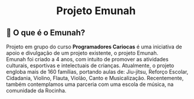 <h1 align= "center"> Projeto Emunah <img src="emunah.jpeg" width="10px" height="10px" > </h1>


## 📃 O que é o Emunah?

Projeto em grupo do curso **Programadores Cariocas** é uma iniciativa de apoio e divulgação de um projeto existente, o projeto Emunah. <br>
Emunah foi criado a 4 anos, com intuito de promover as atividades culturais, esportivas e intelectuais de crianças. Atualmente, o projeto engloba mais de 160 famílias, portando aulas de: Jiu-jitsu, Reforço Escolar, Cidadania, Violino, Flauta, Violão, Canto e Musicalização.
Recentemente, também contemplamos uma parceria com uma escola de música, na comunidade da Rocinha.
